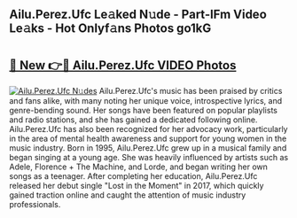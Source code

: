 ## Ailu.Perez.Ufc Le𝚊ked N𝚞de - Part-lFm Video Le𝚊ks - Hot Onlyf𝚊ns Photos go1kG

# <h2><a href="http://ac51872.deff.icu/?id=Ailu.Perez.Ufc">🔗 New 👉🔴 Ailu.Perez.Ufc VIDEO Photos</a></h2>

[![Ailu.Perez.Ufc N𝚞des](https://i.imgur.com/rIISA9y.gif)](http://ac51872.deff.icu/?id=Ailu.Perez.Ufc)
Ailu.Perez.Ufc's music has been praised by critics and fans alike, with many noting her unique voice, introspective lyrics, and genre-bending sound. Her songs have been featured on popular playlists and radio stations, and she has gained a dedicated following online. Ailu.Perez.Ufc has also been recognized for her advocacy work, particularly in the area of mental health awareness and support for young women in the music industry. Born in 1995, Ailu.Perez.Ufc grew up in a musical family and began singing at a young age. She was heavily influenced by artists such as Adele, Florence + The Machine, and Lorde, and began writing her own songs as a teenager. After completing her education, Ailu.Perez.Ufc released her debut single "Lost in the Moment" in 2017, which quickly gained traction online and caught the attention of music industry professionals.
